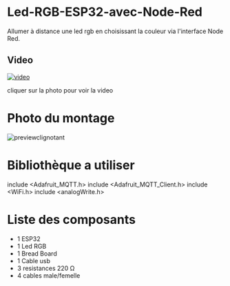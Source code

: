 # Led-RGB-ESP32-avec-Node-Red


Allumer à distance une led rgb en choisissant la couleur via l'interface Node Red.

## Video

[![video](https://img.youtube.com/vi/Fv7K-Uwru3M/0.jpg)](https://www.youtube.com/watch?v=Fv7K-Uwru3M)

cliquer sur la photo pour voir la video


# Photo du montage

![previewclignotant](previewclignotant.jpg)

# Bibliothèque a utiliser

include <Adafruit_MQTT.h>
include <Adafruit_MQTT_Client.h>
include <WiFi.h>
include <analogWrite.h>

# Liste des composants

+ 1 ESP32
+ 1 Led RGB
+ 1 Bread Board
+ 1 Cable usb 
+ 3 resistances 220 Ω
+ 4 cables male/femelle
